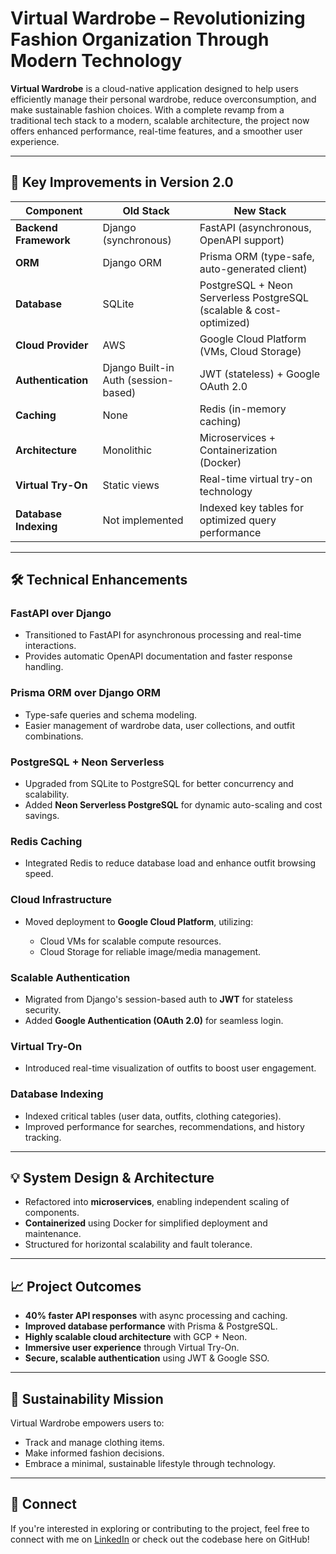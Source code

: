 # Virtual Wardrobe – Revolutionizing Fashion Organization Through Modern Technology

**Virtual Wardrobe** is a cloud-native application designed to help users efficiently manage their personal wardrobe, reduce overconsumption, and make sustainable fashion choices. With a complete revamp from a traditional tech stack to a modern, scalable architecture, the project now offers enhanced performance, real-time features, and a smoother user experience.

---

## 🚀 Key Improvements in Version 2.0

| **Component**         | **Old Stack**                        | **New Stack**                                                       |
| --------------------- | ------------------------------------ | ------------------------------------------------------------------- |
| **Backend Framework** | Django (synchronous)                 | FastAPI (asynchronous, OpenAPI support)                             |
| **ORM**               | Django ORM                           | Prisma ORM (type-safe, auto-generated client)                       |
| **Database**          | SQLite                               | PostgreSQL + Neon Serverless PostgreSQL (scalable & cost-optimized) |
| **Cloud Provider**    | AWS                                  | Google Cloud Platform (VMs, Cloud Storage)                          |
| **Authentication**    | Django Built-in Auth (session-based) | JWT (stateless) + Google OAuth 2.0                                  |
| **Caching**           | None                                 | Redis (in-memory caching)                                           |
| **Architecture**      | Monolithic                           | Microservices + Containerization (Docker)                           |
| **Virtual Try-On**    | Static views                         | Real-time virtual try-on technology                                 |
| **Database Indexing** | Not implemented                      | Indexed key tables for optimized query performance                  |

---

## 🛠️ Technical Enhancements

### FastAPI over Django

- Transitioned to FastAPI for asynchronous processing and real-time interactions.
- Provides automatic OpenAPI documentation and faster response handling.

### Prisma ORM over Django ORM

- Type-safe queries and schema modeling.
- Easier management of wardrobe data, user collections, and outfit combinations.

### PostgreSQL + Neon Serverless

- Upgraded from SQLite to PostgreSQL for better concurrency and scalability.
- Added **Neon Serverless PostgreSQL** for dynamic auto-scaling and cost savings.

### Redis Caching

- Integrated Redis to reduce database load and enhance outfit browsing speed.

### Cloud Infrastructure

- Moved deployment to **Google Cloud Platform**, utilizing:

  - Cloud VMs for scalable compute resources.
  - Cloud Storage for reliable image/media management.

### Scalable Authentication

- Migrated from Django's session-based auth to **JWT** for stateless security.
- Added **Google Authentication (OAuth 2.0)** for seamless login.

### Virtual Try-On

- Introduced real-time visualization of outfits to boost user engagement.

### Database Indexing

- Indexed critical tables (user data, outfits, clothing categories).
- Improved performance for searches, recommendations, and history tracking.

---

## 💡 System Design & Architecture

- Refactored into **microservices**, enabling independent scaling of components.
- **Containerized** using Docker for simplified deployment and maintenance.
- Structured for horizontal scalability and fault tolerance.

---

## 📈 Project Outcomes

- **40% faster API responses** with async processing and caching.
- **Improved database performance** with Prisma & PostgreSQL.
- **Highly scalable cloud architecture** with GCP + Neon.
- **Immersive user experience** through Virtual Try-On.
- **Secure, scalable authentication** using JWT & Google SSO.

---

## 🌿 Sustainability Mission

Virtual Wardrobe empowers users to:

- Track and manage clothing items.
- Make informed fashion decisions.
- Embrace a minimal, sustainable lifestyle through technology.

---

## 🔗 Connect

If you're interested in exploring or contributing to the project, feel free to connect with me on [LinkedIn](https://www.linkedin.com/in/anirudh248) or check out the codebase here on GitHub!

